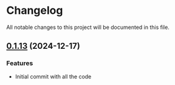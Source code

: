 # Changelog

All notable changes to this project will be documented in this file.
## [0.1.13]() (2024-12-17)
### Features
* Initial commit with all the code

